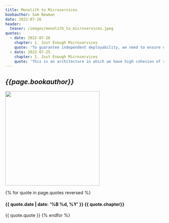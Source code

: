 ```yaml
---
title: Monolith to Microservices
bookauthor: Sam Newman
date: 2022-07-26
header:
  teaser: /images/monolith_to_microservices.jpeg
quotes:
  - date: 2022-07-26
    chapter: 1. Just Enough Microservices
    quote: 'To guarantee independent deployability, we need to ensure our services are loosely coupled—in other words, we need to be able to change one service without having to change anything else. This means we need explicit, well-defined, and stable contracts between services'
  - date: 2022-07-25
    chapter: 1. Just Enough Microservices
    quote: 'This is an architecture in which we have high cohesion of related technology, but low cohesion of business functionality. If we want to make it easier to make changes, instead we need to change how we group code—we choose cohesion of business functionality, rather than technology'
---
```


## _{{page.bookauthor}}_

<img width="300" src="{{ page.header.teaser }}"/>

{% for quote in page.quotes reversed %}

#### {{ quote.date | date: '%B %d, %Y' }} {{ quote.chapter}}

{{ quote.quote }}
{% endfor %}

